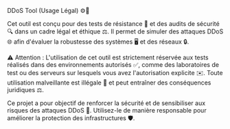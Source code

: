 DDoS Tool (Usage Légal) ⚙️🔐

Cet outil est conçu pour des tests de résistance 💪 et des audits de sécurité 🔍 dans un cadre légal et éthique ⚖️. Il permet de simuler des attaques DDoS 🌐 afin d'évaluer la robustesse des systèmes 🖥️ et des réseaux 🔒.

⚠️ Attention : L'utilisation de cet outil est strictement réservée aux tests réalisés dans des environnements autorisés ✅, comme des laboratoires de test ou des serveurs sur lesquels vous avez l'autorisation explicite ✉️. Toute utilisation malveillante est illégale 🚫 et peut entraîner des conséquences juridiques ⚖️.

Ce projet a pour objectif de renforcer la sécurité et de sensibiliser aux risques des attaques DDoS 🚀. Utilisez-le de manière responsable pour améliorer la protection des infrastructures 🛡️.
